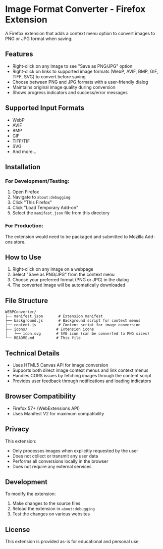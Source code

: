 # Image Format Converter - Firefox Extension

A Firefox extension that adds a context menu option to convert images to PNG or JPG format when saving.

## Features

- Right-click on any image to see "Save as PNG/JPG" option
- Right-click on links to supported image formats (WebP, AVIF, BMP, GIF, TIFF, SVG) to convert before saving
- Choose between PNG and JPG formats with a user-friendly dialog
- Maintains original image quality during conversion
- Shows progress indicators and success/error messages

## Supported Input Formats

- WebP
- AVIF  
- BMP
- GIF
- TIFF/TIF
- SVG
- And more...

## Installation

### For Development/Testing:

1. Open Firefox
2. Navigate to `about:debugging`
3. Click "This Firefox"
4. Click "Load Temporary Add-on"
5. Select the `manifest.json` file from this directory

### For Production:

The extension would need to be packaged and submitted to Mozilla Add-ons store.

## How to Use

1. Right-click on any image on a webpage
2. Select "Save as PNG/JPG" from the context menu
3. Choose your preferred format (PNG or JPG) in the dialog
4. The converted image will be automatically downloaded

## File Structure

```
WEBPConverter/
├── manifest.json       # Extension manifest
├── background.js       # Background script for context menus
├── content.js          # Content script for image conversion
├── icons/             # Extension icons
│   └── icon.svg       # SVG icon (can be converted to PNG sizes)
└── README.md          # This file
```

## Technical Details

- Uses HTML5 Canvas API for image conversion
- Supports both direct image context menus and link context menus
- Handles CORS issues by fetching images through the content script
- Provides user feedback through notifications and loading indicators

## Browser Compatibility

- Firefox 57+ (WebExtensions API)
- Uses Manifest V2 for maximum compatibility

## Privacy

This extension:
- Only processes images when explicitly requested by the user
- Does not collect or transmit any user data
- Performs all conversions locally in the browser
- Does not require any external services

## Development

To modify the extension:

1. Make changes to the source files
2. Reload the extension in `about:debugging`
3. Test the changes on various websites

## License

This extension is provided as-is for educational and personal use.
